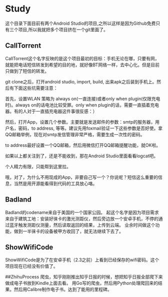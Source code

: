 # Study
这个目录下面目前有两个Android Studio的项目,之所以这样是因为Github免费只有三个项目,所以我就把多个项目挤在一个git里面了。

## CallTorrent
CallTorrent这个名字反映的是这个项目最初的目标：手机无论在哪，只要有网，就能把电话短信转发到希望的目的地，就好像BT网络一样，去中心化。但是目前只做到了短信的转发。

git clone之后，打开android studio, import, build, 出来apk之后装到手机上。然后有下面这些坑需要注意：

首先，设置WLAN 策略为 always on(一直连接)或者only when plugin(仅限充电时)。always on的话电池比较受罪。only when plugin的话，需要一直插着充电器。有的人对于一直插充电器这件事很反感：）

然后，打开App，设置几个参数。主要就是发送邮件的参数：smtp的服务器，用户名，密码，to address, 等等。建议先用foxmail验证一下这些参数是否好使。拿QQ邮箱举例，现在对smtp发信管理非常严格，需要生成一次性的密码。

to address最好设置一个QQ邮箱，然后用微信打开QQ邮箱提醒功能，就OK啦。

如果以上都关注到了，还是不能收到，那在Android Studio里面看看logcat吧。

个人精力有限，只能帮到这里拉。

哦，对了，为什么不用现成的App，非要自己写一个？你说呢？短信这么重要的信息，当然是用开源能看得到代码的工具放心咯。

## Badland
Badland的codename来自于美国的一个国家公园。
起这个名字是因为项目需求来自于建筑工地：安装好徕卡的激光测距仪，然后旁边放一个安卓手机，不停的通过蓝牙触发测距仪测量，然后读取返回的结果，上传到云端。
业余时间做这个功能，做到一半徕卡的设备被甲方收回了，就无法继续下去了。

## ShowWifiCode
ShowWifiCode是为了在安卓手机（2.3之前）上看到已经保存的wifi密码。这个项目现在已经没有价值了。

##ZhihuProcess
爬虫，知乎刚刚推出知乎日报的时候，想把知乎日报全部爬下来做成电子书放到Kindle上面去看。
用Go写的爬虫，然后用Python处理爬回来的结果。然后用Calibre制作电子书。达到了能用的里程碑。
